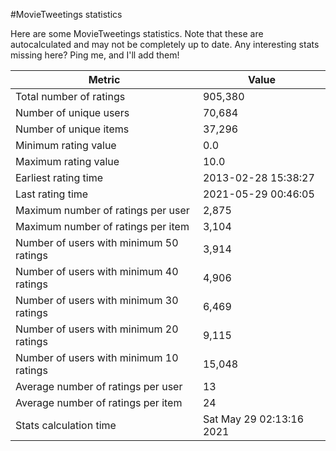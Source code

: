 #MovieTweetings statistics

Here are some MovieTweetings statistics. Note that these are autocalculated and may not be completely up to date. Any interesting stats missing here? Ping me, and I'll add them!

Metric | Value
--- | ---
Total number of ratings                 | 905,380
Number of unique users                  | 70,684
Number of unique items                  | 37,296
Minimum rating value                    | 0.0
Maximum rating value                    | 10.0
Earliest rating time                    | 2013-02-28 15:38:27
Last rating time                        | 2021-05-29 00:46:05
Maximum number of ratings per user      | 2,875
Maximum number of ratings per item      | 3,104
Number of users with minimum 50 ratings | 3,914
Number of users with minimum 40 ratings | 4,906
Number of users with minimum 30 ratings | 6,469
Number of users with minimum 20 ratings | 9,115
Number of users with minimum 10 ratings | 15,048
Average number of ratings per user      | 13
Average number of ratings per item      | 24
Stats calculation time                  | Sat May 29 02:13:16 2021


